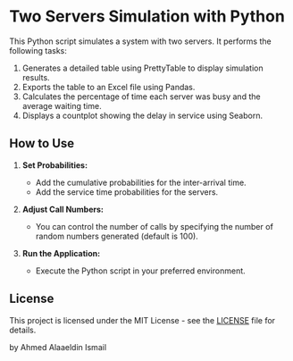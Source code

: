 # Two Servers Simulation with Python

This Python script simulates a system with two servers. It performs the following tasks:

1. Generates a detailed table using PrettyTable to display simulation results.
2. Exports the table to an Excel file using Pandas.
3. Calculates the percentage of time each server was busy and the average waiting time.
4. Displays a countplot showing the delay in service using Seaborn.

## How to Use

1. **Set Probabilities:**
   - Add the cumulative probabilities for the inter-arrival time.
   - Add the service time probabilities for the servers.

2. **Adjust Call Numbers:**
   - You can control the number of calls by specifying the number of random numbers generated (default is 100).

3. **Run the Application:**
   - Execute the Python script in your preferred environment.

## License

This project is licensed under the MIT License - see the [LICENSE](LICENSE) file for details.

by Ahmed Alaaeldin Ismail
